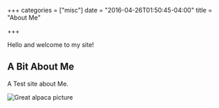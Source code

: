 +++
categories = ["misc"]
date = "2016-04-26T01:50:45-04:00"
title = "About Me"

+++


Hello and welcome to my site!

## A Bit About Me

A Test site about Me.

![Great alpaca picture](https://upload.wikimedia.org/wikipedia/commons/c/c4/Alpaka_33444.jpg)
